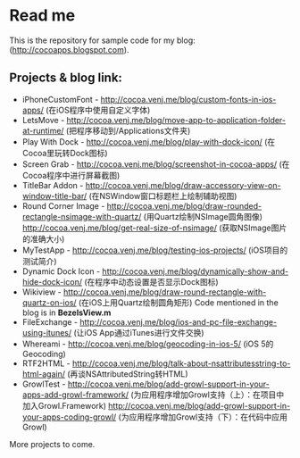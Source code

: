 Read me
=======

This is the repository for sample code for my blog: (http://cocoapps.blogspot.com).


Projects & blog link:
---------------------

* iPhoneCustomFont - http://cocoa.venj.me/blog/custom-fonts-in-ios-apps/ (在iOS程序中使用自定义字体)
* LetsMove - http://cocoa.venj.me/blog/move-app-to-application-folder-at-runtime/ (把程序移动到/Applications文件夹)
* Play With Dock - http://cocoa.venj.me/blog/play-with-dock-icon/ (在Cocoa里玩转Dock图标)
* Screen Grab - http://cocoa.venj.me/blog/screenshot-in-cocoa-apps/ (在Cocoa程序中进行屏幕截图)
* TitleBar Addon - http://cocoa.venj.me/blog/draw-accessory-view-on-window-title-bar/ (在NSWindow窗口标题栏上绘制辅助视图)
* Round Corner Image - http://cocoa.venj.me/blog/draw-rounded-rectangle-nsimage-with-quartz/ (用Quartz绘制NSImage圆角图像) http://cocoa.venj.me/blog/get-real-size-of-nsimage/ (获取NSImage图片的准确大小)
* MyTestApp - http://cocoa.venj.me/blog/testing-ios-projects/ (iOS项目的测试简介)
* Dynamic Dock Icon - http://cocoa.venj.me/blog/dynamically-show-and-hide-dock-icon/ (在程序中动态设置是否显示Dock图标)
* Wikiview - http://cocoa.venj.me/blog/draw-round-rectangle-with-quartz-on-ios/ (在iOS上用Quartz绘制圆角矩形)
  Code mentioned in the blog is in **BezelsView.m**
* FileExchange - http://cocoa.venj.me/blog/ios-and-pc-file-exchange-using-itunes/ (让iOS App通过iTunes进行文件交换)
* Whereami - http://cocoa.venj.me/blog/geocoding-in-ios-5/ (iOS 5的Geocoding)
* RTF2HTML - http://cocoa.venj.me/blog/talk-about-nsattributesstring-to-html-again/ (再谈NSAttributedString转HTML)
* GrowlTest - http://cocoa.venj.me/blog/add-growl-support-in-your-apps-add-growl-framework/ (为应用程序增加Growl支持（上）：在项目中加入Growl.Framework)
  http://cocoa.venj.me/blog/add-growl-support-in-your-apps-coding-growl/ (为应用程序增加Growl支持（下）：在代码中应用Growl)


More projects to come.
